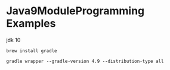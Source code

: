 # Java9ModuleProgramming Examples

jdk 10 

```
brew install gradle

gradle wrapper --gradle-version 4.9 --distribution-type all

```
